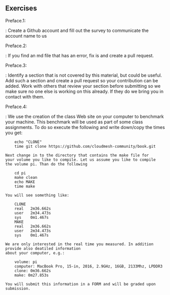 ## Exercises

Preface.1:

:   Create a Github account and fill out the survey to communicate the
    account name to us


Preface.2:

:   If you find an md file that has an error, fix is and create a pull request.

Preface.3:

:   Identify a section that is not covered by this material, but could
    be useful. Add such a section and create a pull request so your
    contribution can be added. Work with others that review your section
    before submitting so we make sure no one else is working on this
    already. If they do we bring you in contact with them.

Preface.4:

:   We use the creation of the class Web site on your computer to
    benchmark your machine. This benchmark will be used as part of some
    class assignments. To do so execute the following and write
    down/copy the times you get:

        echo "CLONE"
        time git clone https://github.com/cloudmesh-community/book.git

    Next change in to the directory that contains the make file for
    your volume you like to compile. Let us assume you like to compile
    the volume pi. Than do the following

        cd pi
        make clean
        echo MAKE
        time make

    You will see something like:

        CLONE
        real   2m36.662s
        user   2m34.473s
        sys    0m1.467s
        MAKE
        real   2m36.662s
        user   2m34.473s
        sys    0m1.467s

    We are only interested in the real time you measured. In addition provide also deatiled information
    about your computer, e.g.:

        volume: pi
        computer: MacBook Pro, 15-in, 2016, 2.9GHz, 16GB, 2133Mhz, LPDDR3
        clone: 0m36.662s
        make: 0m27.853s

    You will submit this information in a FORM and will be graded upon
    submission.

